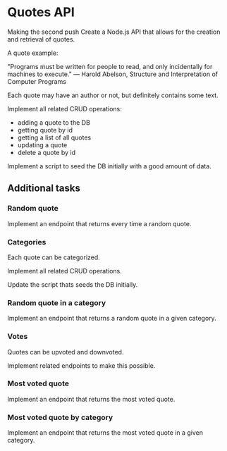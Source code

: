 # Quotes API

Making the second push
Create a Node.js API that allows for the creation and retrieval of quotes.

A quote example:

"Programs must be written for people to read, and only incidentally for machines to execute."
― Harold Abelson, Structure and Interpretation of Computer Programs

Each quote may have an author or not, but definitely contains some text.

Implement all related CRUD operations:

- adding a quote to the DB
- getting quote by id
- getting a list of all quotes
- updating a quote
- delete a quote by id

Implement a script to seed the DB initially with a good amount of data.

## Additional tasks

### Random quote

Implement an endpoint that returns every time a random quote.

### Categories

Each quote can be categorized.

Implement all related CRUD operations.

Update the script thats seeds the DB initially.

### Random quote in a category

Implement an endpoint that returns a random quote in a given category.

### Votes

Quotes can be upvoted and downvoted.

Implement related endpoints to make this possible.

### Most voted quote

Implement an endpoint that returns the most voted quote.

### Most voted quote by category

Implement an endpoint that returns the most voted quote in a given category.
